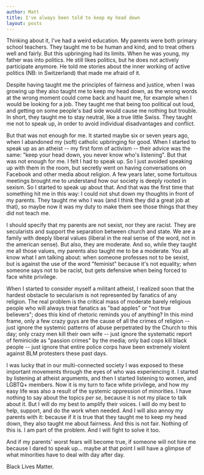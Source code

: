 ```yaml
---
author: Matt
title: I've always been told to keep my head down
layout: posts
---
```


Thinking about it, I've had a weird education. My parents were both primary school teachers. They taught me to be human and kind, and to treat others well and fairly. But this upbringing had its limits. When he was young, my father was into politics. He still likes politics, but he does not actively participate anymore. He told me stories about the inner working of active politics (NB: in Switzerland) that made me afraid of it. 

Despite having taught me the principles of fairness and justice, when I was growing up they also taught me to keep my head down, as the wrong words at the wrong moment could come back and haunt me, for example when I would be looking for a job. They taught me that being too political out loud, and getting on some people's bad side would cause me nothing but trouble. In short, they taught me to stay neutral, like a true little Swiss. They taught me not to speak up, in order to avoid individual disadvantages and conflict. 

But that was not enough for me. It started maybe six or seven years ago, when I abandoned my (soft) catholic upbringing for good. When I started to speak up as an atheist -- my first form of activism -- their advice was the same: "keep your head down, you never know who's listening". But that was not enough for me. I felt I had to speak up. So I just avoided speaking up with them in the room, but secretly went on having conversations on Facebook and other media about religion. A few years later, some fortuitous meetings brought me to understand how our society is deeply rooted in sexism. So I started to speak up about that. And that was the first time that something hit me in this way: I could not shut down my thoughts in front of my parents. They taught me who I was (and I think they did a great job at that), so maybe now it was my duty to make them see those things that they did not teach me. 

I should specify that my parents are not sexist, nor they are racist. They are secularists and support the separation between church and state. We are a family with deeply liberal values (liberal in the real sense of the word, not in the american sense). But also, they are moderate. And so, while they taught me all those values, my parents also taught me to be a moderate. You all know what I am talking about: when someone professes not to be sexist, but is against the use of the word "feminist" because it's not equality; when someone says not to be racist, but gets defensive when being forced to face white privilege.

When I started to consider myself a militant atheist, I realized soon that the hardest obstacle to secularism is not represented by fanatics of any religion. The real problem is the critical mass of moderate barely religious people who will always treat fanatics as "bad apples" or "not true believers"; does this kind of rhetoric reminds you of anything? In this mind frame, only a few crazy guys are the cause of all the crimes of religion -- just ignore the systemic patterns of abuse perpetrated by the Church to this day; only crazy men kill their own wife -- just ignore the systematic report of feminicide as "passion crimes" by the media; only bad cops kill black people -- just ignore that entire police corps have been extremely violent against BLM protesters these past days. 

I was lucky that in our multi-connected society I was exposed to these important movements through the eyes of who was experiencing it. I started by listening at atheist arguments, and then I started listening to women, and LGBTQ+ members. Now it is my turn to face white privilege, and how my easy life was also a result of the systemic oppression of minorities. I have nothing to say about the topics *per se*, because it is not my place to talk about it. But I will do my best to amplify their voices. I will do my best to help, support, and do the work when needed. And I will also annoy my parents with it: because if it is true that they taught me to keep my head down, they also taught me about fairness. And this is not fair. Nothing of this is. I am part of the problem. And I will fight to solve it too. 

And if my parents' worst fears will become true, if someone will not hire me because I dared to speak up... maybe at that point I will have a glimpse of what minorities have to deal with day after day.

Black Lives Matter.
